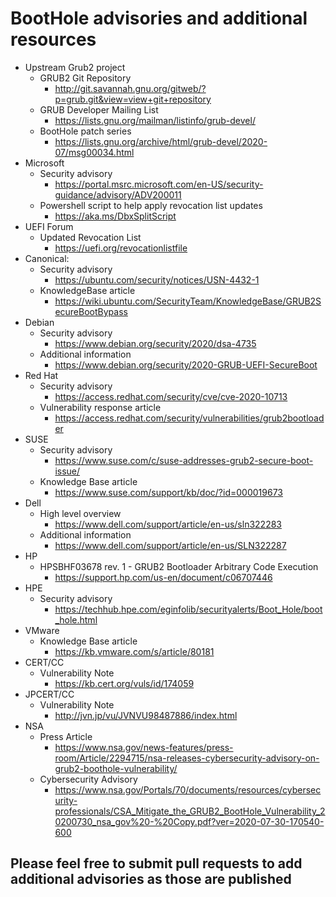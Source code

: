 # BootHole advisories and additional resources

- Upstream Grub2 project
	- GRUB2 Git Repository
		- http://git.savannah.gnu.org/gitweb/?p=grub.git&view=view+git+repository
	- GRUB Developer Mailing List
		- https://lists.gnu.org/mailman/listinfo/grub-devel/
	- BootHole patch series
		- https://lists.gnu.org/archive/html/grub-devel/2020-07/msg00034.html
- Microsoft
	- Security advisory
		- https://portal.msrc.microsoft.com/en-US/security-guidance/advisory/ADV200011
	- Powershell script to help apply revocation list updates
		- https://aka.ms/DbxSplitScript
- UEFI Forum
	- Updated Revocation List
		- https://uefi.org/revocationlistfile
- Canonical:
	- Security advisory
		- https://ubuntu.com/security/notices/USN-4432-1 
	- KnowledgeBase article
		- https://wiki.ubuntu.com/SecurityTeam/KnowledgeBase/GRUB2SecureBootBypass
- Debian
	- Security advisory
		- https://www.debian.org/security/2020/dsa-4735
	- Additional information
		- https://www.debian.org/security/2020-GRUB-UEFI-SecureBoot 
- Red Hat
	- Security advisory
		- https://access.redhat.com/security/cve/cve-2020-10713
	- Vulnerability response article
		- https://access.redhat.com/security/vulnerabilities/grub2bootloader
- SUSE
	- Security advisory
		- https://www.suse.com/c/suse-addresses-grub2-secure-boot-issue/
	- Knowledge Base article
		- https://www.suse.com/support/kb/doc/?id=000019673
- Dell
	- High level overview
		- https://www.dell.com/support/article/en-us/sln322283
	- Additional information
		- https://www.dell.com/support/article/en-us/SLN322287
- HP
	- HPSBHF03678 rev. 1 - GRUB2 Bootloader Arbitrary Code Execution
		- https://support.hp.com/us-en/document/c06707446
- HPE
	- Security advisory
		- https://techhub.hpe.com/eginfolib/securityalerts/Boot_Hole/boot_hole.html
- VMware
	- Knowledge Base article
		- https://kb.vmware.com/s/article/80181
- CERT/CC
	- Vulnerability Note
		- https://kb.cert.org/vuls/id/174059
- JPCERT/CC
	- Vulnerability Note
		- http://jvn.jp/vu/JVNVU98487886/index.html
- NSA
	- Press Article
		- https://www.nsa.gov/news-features/press-room/Article/2294715/nsa-releases-cybersecurity-advisory-on-grub2-boothole-vulnerability/
	- Cybersecurity Advisory
		- https://www.nsa.gov/Portals/70/documents/resources/cybersecurity-professionals/CSA_Mitigate_the_GRUB2_BootHole_Vulnerability_20200730_nsa_gov%20-%20Copy.pdf?ver=2020-07-30-170540-600

## Please feel free to submit pull requests to add additional advisories as those are published
